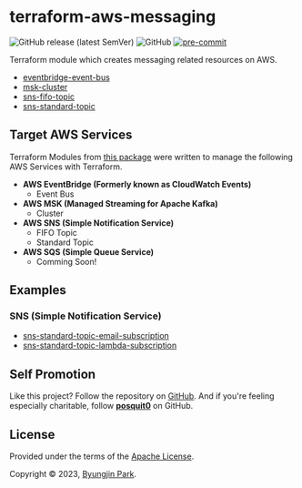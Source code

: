 # terraform-aws-messaging

![GitHub release (latest SemVer)](https://img.shields.io/github/v/release/tedilabs/terraform-aws-messaging?color=blue&sort=semver&style=flat-square)
![GitHub](https://img.shields.io/github/license/tedilabs/terraform-aws-messaging?color=blue&style=flat-square)
[![pre-commit](https://img.shields.io/badge/pre--commit-enabled-brightgreen?logo=pre-commit&logoColor=white&style=flat-square)](https://github.com/pre-commit/pre-commit)

Terraform module which creates messaging related resources on AWS.

- [eventbridge-event-bus](./modules/eventbridge-event-bus)
- [msk-cluster](./modules/msk-cluster)
- [sns-fifo-topic](./modules/sns-fifo-topic)
- [sns-standard-topic](./modules/sns-standard-topic)


## Target AWS Services

Terraform Modules from [this package](https://github.com/tedilabs/terraform-aws-messaging) were written to manage the following AWS Services with Terraform.

- **AWS EventBridge (Formerly known as CloudWatch Events)**
  - Event Bus
- **AWS MSK (Managed Streaming for Apache Kafka)**
  - Cluster
- **AWS SNS (Simple Notification Service)**
  - FIFO Topic
  - Standard Topic
- **AWS SQS (Simple Queue Service)**
  - Comming Soon!


## Examples

### SNS (Simple Notification Service)

- [sns-standard-topic-email-subscription](./examples/sns-standard-topic-email-subscription)
- [sns-standard-topic-lambda-subscription](./examples/sns-standard-topic-lambda-subscription)


## Self Promotion

Like this project? Follow the repository on [GitHub](https://github.com/tedilabs/terraform-aws-messaging). And if you're feeling especially charitable, follow **[posquit0](https://github.com/posquit0)** on GitHub.


## License

Provided under the terms of the [Apache License](LICENSE).

Copyright © 2023, [Byungjin Park](https://www.posquit0.com).

